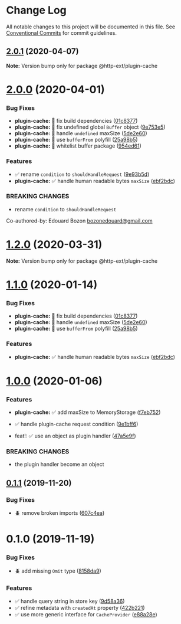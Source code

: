 # Change Log

All notable changes to this project will be documented in this file.
See [Conventional Commits](https://conventionalcommits.org) for commit guidelines.

## [2.0.1](https://github.com/jscutlery/http-ext/compare/v2.0.0...v2.0.1) (2020-04-07)

**Note:** Version bump only for package @http-ext/plugin-cache





# [2.0.0](https://github.com/jscutlery/http-ext/compare/v1.0.0...v2.0.0) (2020-04-01)


### Bug Fixes

* **plugin-cache:** 🐞 fix build dependencies ([01c8377](https://github.com/jscutlery/http-ext/commit/01c83775382dbffc9c60526f772e29d59c88be8d))
* **plugin-cache:** 🐞 fix undefined global `Buffer` object ([9e753e5](https://github.com/jscutlery/http-ext/commit/9e753e5bd650c3ccdbbc28e80893a2f11e75df5c))
* **plugin-cache:** 🐞 handle `undefined` maxSize ([5de2e60](https://github.com/jscutlery/http-ext/commit/5de2e60a6bdf086db21877059367361ad0bf3725))
* **plugin-cache:** 🐞 use `bufferFrom` polyfill ([25a98b5](https://github.com/jscutlery/http-ext/commit/25a98b506d1ab6ff4f77e89d5b9aeb39e32ce324))
* **plugin-cache:** 🐞 whitelist buffer package ([954ed61](https://github.com/jscutlery/http-ext/commit/954ed61572d74a833075093b10dbe630113a2a3d))


### Features

* ✅ rename `condition` to `shouldHandleRequest` ([9e93b5d](https://github.com/jscutlery/http-ext/commit/9e93b5d20e4c3cb0ef94b5b6a1440565b685b6c7))
* **plugin-cache:** ✅ handle human readable bytes `maxSize` ([ebf2bdc](https://github.com/jscutlery/http-ext/commit/ebf2bdcb4d0e2f040f9af9ffa8f15758828d94cd))


### BREAKING CHANGES

* rename `condition` to `shouldHandleRequest`

Co-authored-by: Edouard Bozon <bozonedouard@gmail.com>





# [1.2.0](https://github.com/jscutlery/http-ext/compare/v1.1.0...v1.2.0) (2020-03-31)

**Note:** Version bump only for package @http-ext/plugin-cache





# [1.1.0](https://github.com/jscutlery/http-ext/compare/v1.0.0...v1.1.0) (2020-01-14)


### Bug Fixes

* **plugin-cache:** 🐞 fix build dependencies ([01c8377](https://github.com/jscutlery/http-ext/commit/01c83775382dbffc9c60526f772e29d59c88be8d))
* **plugin-cache:** 🐞 handle `undefined` maxSize ([5de2e60](https://github.com/jscutlery/http-ext/commit/5de2e60a6bdf086db21877059367361ad0bf3725))
* **plugin-cache:** 🐞 use `bufferFrom` polyfill ([25a98b5](https://github.com/jscutlery/http-ext/commit/25a98b506d1ab6ff4f77e89d5b9aeb39e32ce324))


### Features

* **plugin-cache:** ✅ handle human readable bytes `maxSize` ([ebf2bdc](https://github.com/jscutlery/http-ext/commit/ebf2bdcb4d0e2f040f9af9ffa8f15758828d94cd))





# [1.0.0](https://github.com/jscutlery/http-ext/compare/v0.1.1...v1.0.0) (2020-01-06)


### Features

* **plugin-cache:** ✅ add maxSize to MemoryStorage ([f7eb752](https://github.com/jscutlery/http-ext/commit/f7eb75250b189d9398070574e6b19a9f5a36aa38))
* ✅  handle plugin-cache request condition ([9e1bff6](https://github.com/jscutlery/http-ext/commit/9e1bff644d3b4cb4b52ec2e20bb793fa050f7517))


* feat!: :white_check_mark: use an object as plugin handler ([47a5e9f](https://github.com/jscutlery/http-ext/commit/47a5e9f87d9c4256578a005d77516cb2d7034327))


### BREAKING CHANGES

* the plugin handler become an object





## [0.1.1](https://github.com/jscutlery/http-ext/compare/v0.1.0...v0.1.1) (2019-11-20)


### Bug Fixes

* :beetle: remove broken imports ([607c4ea](https://github.com/jscutlery/http-ext/commit/607c4eac8ca7223219ff36358b00fc8098d01cab))





# 0.1.0 (2019-11-19)


### Bug Fixes

* :beetle: add missing `Omit` type ([8158da9](https://github.com/jscutlery/http-ext/commit/8158da9975df62ff15dbe77fa00ba53345d2ceca))


### Features

* :white_check_mark: handle query string in store key ([9d58a36](https://github.com/jscutlery/http-ext/commit/9d58a366d053dae62f1ca093a2be6e6d5bf4fe8f))
* :white_check_mark: refine metadata with `createdAt` property ([422b221](https://github.com/jscutlery/http-ext/commit/422b2216623ada34e14bd08a7b3dd2b32b879e22))
* :white_check_mark: use more generic interface for `CacheProvider` ([e88a28e](https://github.com/jscutlery/http-ext/commit/e88a28ef6a990848e0a3d8faf6bbdd65ea6ba967))

